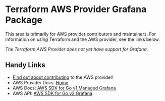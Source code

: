 # Terraform AWS Provider Grafana Package

This area is primarily for AWS provider contributors and maintainers. For information on _using_ Terraform and the AWS provider, see the links below.


_The Terraform AWS Provider does not yet have support for Grafana._


## Handy Links

* [Find out about contributing](https://hashicorp.github.io/terraform-provider-aws/#contribute) to the AWS provider!
* AWS Provider Docs: [Home](https://registry.terraform.io/providers/hashicorp/aws/latest/docs)
* AWS Docs: [AWS SDK for Go v1 Managed Grafana](https://docs.aws.amazon.com/sdk-for-go/api/service/managedgrafana/)
* AWS API: [AWS SDK for Go v2 Grafana](https://github.com/aws/aws-sdk-go-v2/tree/main/service/grafana)
